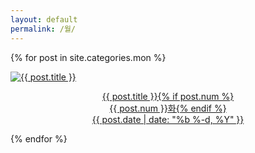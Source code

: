 ```yaml
---
layout: default
permalink: /월/
---
```

<script>
	window.onload=function(){document.getElementById("mmon").className="ctd"};
</script>
{% for post in site.categories.mon %}
<div class="img">
<a href="{{ post.url | prepend: site.baseurl }}">
<img src="{{ post.img }}" alt="{{ post.title }}">
<div class="desc"><p style="text-align: center;">{{ post.title }}{% if post.num %}<br>{{ post.num }}화{% endif %}<br>{{ post.date | date: "%b %-d, %Y" }}</p>
</div></a>
</div>
{% endfor %} 